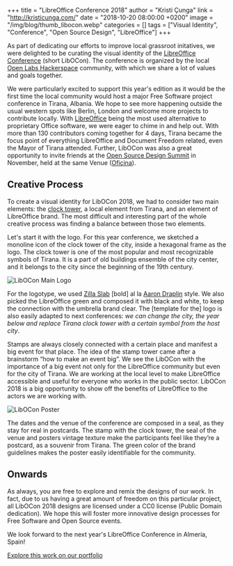 +++
title = "LibreOffice Conference 2018"
author = "Kristi Çunga"
link = "http://kristicunga.com/"
date = "2018-10-20 08:00:00 +0200"
image = "/img/blog/thumb_libocon.webp"
categories = []
tags = ["Visual Identity", "Conference", "Open Source Design", "LibreOffice"]
+++

As part of dedicating our efforts to improve local grassroot initatives, we were delighted to be curating the visual identity of the [LibreOffice Conference](https://libocon.org) (short LibOCon). The conference is organized by the local [Open Labs Hackerspace](https://openlabs.cc) community, with which we share a lot of values and goals together. 

We were particularly excited to support this year's edition as it would be the first time the local community would host a major Free Software project conference in Tirana, Albania. We hope to see more happening outside the usual western spots like Berlin, London and welcome more projects to contribute locally. With [LibreOffice](https://libreoffice.org) being the most used alternative to proprietary Office software, we were eager to chime in and help out. With more than 130 contributors coming together for 4 days, Tirana became the focus point of everything LibreOffice and Document Freedom related, even the Mayor of Tirana attended. Further, LibOCon was also a great opportunity to invite friends at the [Open Source Design Summit](https://opensourcedesign.net/summit) in November, held at the same Venue ([Ofiçina](http://www.oficina.al/)).

## Creative Process

To create a visual identity for LibOCon 2018, we had to consider two main elements: the [clock tower](https://en.wikipedia.org/wiki/Clock_Tower%2C_Tirana), a local element from Tirana, and an element of LibreOffice brand. The most difficult and interesting part of the whole creative process was finding a balance between those two elements.

Let's start it with the logo. For this year conference, we sketched a monoline icon of the clock tower of the city, inside a hexagonal frame as the logo. The clock tower is one of the most popular and most recognizable symbols of Tirana. It is a part of old buildings ensemble of the city center, and it belongs to the city since the beginning of the 19th century.

![LibOCon Main Logo](/images/blog/post_libocon_logo.webp)

For the logotype, we used [Zilla Slab](https://www.fontsquirrel.com/fonts/zilla-slab) [bold] al la [Aaron Draplin](https://en.wikipedia.org/wiki/Aaron_Draplin) style. We also picked the LibreOffice green and composed it with black and white, to keep the connection with the umbrella brand clear. The [template for the] logo is also easily adapted to next conferences: *we can change the city, the year below and replace Tirana clock tower with a certain symbol from the host city*.

Stamps are always closely connected with a certain place and manifest a big event for that place. The idea of the stamp tower came after a brainstorm “how to make an event big”. We see the LibOCon with the importance of a big event not only for the LibreOffice community but even for the city of Tirana. We are working at the local level to make LibreOffice accessible and useful for everyone who works in the public sector. LibOCon 2018 is a big opportunity to show off the benefits of LibreOffice to the actors we are working with.

![LibOCon Poster](/images/blog/libocon_poster_totebag.webp)

The dates and the venue of the conference are composed in a seal, as they stay for real in postcards. The stamp with the clock tower, the seal of the venue and posters vintage texture make the participants feel like they’re a postcard, as a souvenir from Tirana. The green color of the brand guidelines makes the poster easily identifiable for the community. 

## Onwards

As always, you are free to explore and remix the designs of our work. In fact, due to us having a great amount of freedom on this particular project, all LibOCon 2018 designs are licensed under a CC0 license (Public Domain dedication). We hope this will foster more innovative design processes for Free Software and Open Source events. 

We look forward to the next year's LibreOffice Conference in Almería, Spain!

[Explore this work on our portfolio](https://ura.design/projects/libocon)

